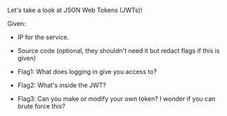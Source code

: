 Let's take a look at JSON Web Tokens (JWTs)!

Given:  
* IP for the service.  
* Source code (optional, they shouldn't need it but redact flags if this is given)

* Flag1: What does logging in give you access to?  
* Flag2: What's inside the JWT?  
* Flag3: Can you make or modify your own token? I wonder if you can brute force this? 

